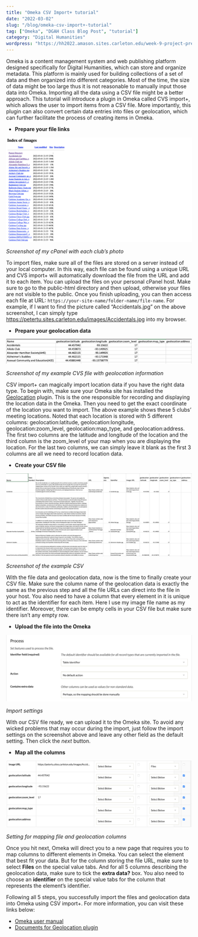 ```yaml
---
title: "Omeka CSV Import+ tutorial"
date: "2022-03-02"
slug: "/blog/omeka-csv-import+-tutorial"
tag: ["Omeka", "DGAH Class Blog Post", "tutorial"]
category: "Digital Humanities"
wordpress: "https://hh2022.amason.sites.carleton.edu/week-9-project-preparation/omeka-csv-import-tutorial/"
---
```


Omeka is a content management system and web publishing platform designed specifically for Digital Humanities, which can store and organize metadata. This platform is mainly used for building collections of a set of data and then organized into different categories. Most of the time, the size of data might be too large thus it is not reasonable to manually input those data into Omeka. Importing all the data using a CSV file might be a better approach. This tutorial will introduce a plugin in Omeka called CVS import+, which allows the user to import items from a CSV file. More importantly, this plugin can also convert certain data entries into files or geolocation, which can further facilitate the process of creating items in Omeka.

- **Prepare your file links**

![Screenshot of my cPanel with each club’s photo](./omeka-csv-import-tutorial1.png)

<p class="figure-caption"><em>Screenshot of my cPanel with each club’s photo</em></p>

To import files, make sure all of the files are stored on a server instead of your local computer. In this way, each file can be found using a unique URL and CVS import+ will automatically download the file from the URL and add it to each item. You can upload the files on your personal cPanel host. Make sure to go to the public-html directory and then upload, otherwise your files are not visible to the public. Once you finish uploading, you can then access each file at URL: `https://your-site-name/folder-name/file-name`. For example, if I want to find the picture called “Accidentals.jpg” on the above screenshot, I can simply type https://petertu.sites.carleton.edu/images/Accidentals.jpg into my browser.

- **Prepare your geolocation data**

![Screenshot of my example CVS file with geolocation information](./omeka-csv-import-tutorial2.png)

<p class="figure-caption"><em>Screenshot of my example CVS file with geolocation information</em></p>

CSV import+ can magically import location data if you have the right data type. To begin with, make sure your Omeka site has installed the [Geolocation](https://omeka.org/classic/docs/Plugins/Geolocation/) plugin. This is the one responsible for recording and displaying the location data in the Omeka. Then you need to get the exact coordinate of the location you want to import. The above example shows these 5 clubs’ meeting locations. Noted that each location is stored with 5 different columns: geolocation:latitude, geolocation:longitude, geolocation:zoom_level, geolocation:map_type, and geolocation:address. The first two columns are the latitude and longitude of the location and the third column is the zoom_level of your map when you are displaying the location. For the last two columns, we can simply leave it blank as the first 3 columns are all we need to record location data.

- **Create your CSV file**

![Screenshot of the example CSV](./omeka-csv-import-tutorial3.png)

<p class="figure-caption"><em>Screenshot of the example CSV</em></p>

With the file data and geolocation data, now is the time to finally create your CSV file. Make sure the column name of the geolocation data is exactly the same as the previous step and all the file URLs can direct into the file in your host. You also need to have a column that every element in it is unique to act as the identifier for each item. Here I use my image file name as my identifier. Moreover, there can be empty cells in your CSV file but make sure there isn’t any empty row.

- **Upload the file into the Omeka**

![Import settings](./omeka-csv-import-tutorial4.png)

<p class="figure-caption"><em>Import settings</em></p>

With our CSV file ready, we can upload it to the Omeka site. To avoid any wicked problems that may occur during the import, just follow the import settings on the screenshot above and leave any other field as the default setting. Then click the _next_ button.

- **Map all the columns**

![Setting for mapping file and geolocation columns](./omeka-csv-import-tutorial5.png)

<p class="figure-caption"><em>Setting for mapping file and geolocation columns</em></p>

Once you hit next, Omeka will direct you to a new page that requires you to map columns to different elements in Omeka. You can select the element that best fit your data. But for the column storing the file URL, make sure to select **Files** on the special value tabs. And for all 5 columns describing the geolocation data, make sure to tick the **extra data?** box. You also need to choose an **identifier** on the special value tabs for the column that represents the element’s identifier.

Following all 5 steps, you successfully import the files and geolocation data into Omeka using CSV import+. For more information, you can visit these links below:

- [Omeka user manual](https://omeka.org/classic/docs/)
- [Documents for Geolocation plugin](https://omeka.org/classic/docs/Plugins/Geolocation/#geolocation)
